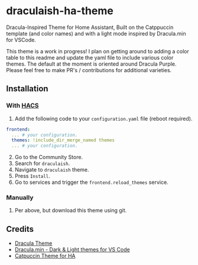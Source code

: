 # draculaish-ha-theme
Dracula-Inspired Theme for Home Assistant, Built on the Catppuccin template (and color names) and with a light mode inspired by Dracula.min for VSCode. 

This theme is a work in progress! I plan on getting around to adding a color table to this readme and update the yaml file to include various color themes. The default at the moment is oriented around Dracula Purple. 
Please feel free to make PR's / contributions for additional varieties. 

## Installation
### With [HACS](https://hacs.xyz/)
1. Add the following code to your `configuration.yaml` file (reboot required).

```yaml
frontend:
  ... # your configuration.
  themes: !include_dir_merge_named themes
  ... # your configuration.
```
2. Go to the Community Store.
3. Search for `draculaish`.
4. Navigate to `draculaish` theme.
5. Press `Install`.
6. Go to services and trigger the `frontend.reload_themes` service.

### Manually
1. Per above, but download this theme using git. 

## Credits
- [Dracula Theme](https://github.com/dracula)
- [Dracula.min - Dark & Light themes for VS Code](https://github.com/AshGrowem/Dracula.min)
- [Catpuccin Theme for HA](https://github.com/catppuccin/home-assistant) 
